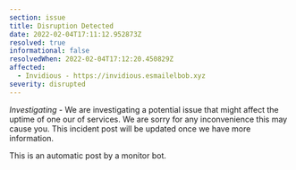 ```yaml
---
section: issue
title: Disruption Detected
date: 2022-02-04T17:11:12.952873Z
resolved: true
informational: false
resolvedWhen: 2022-02-04T17:12:20.450829Z
affected:
  - Invidious - https://invidious.esmailelbob.xyz
severity: disrupted
---
```

*Investigating* - We are investigating a potential issue that might affect the uptime of one our of services. We are sorry for any inconvenience this may cause you. This incident post will be updated once we have more information.

This is an automatic post by a monitor bot.
        